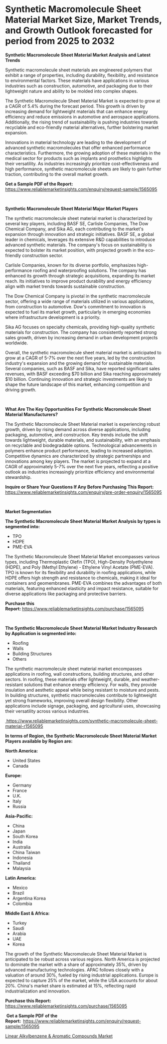 <p><h1>Synthetic Macromolecule Sheet Material Market Size, Market Trends, and Growth Outlook forecasted for period from 2025 to 2032</h1></p><p><strong>Synthetic Macromolecule Sheet Material Market Analysis and Latest Trends</strong></p>
<p><p>Synthetic macromolecule sheet materials are engineered polymers that exhibit a range of properties, including durability, flexibility, and resistance to environmental factors. These materials have applications in various industries such as construction, automotive, and packaging due to their lightweight nature and ability to be molded into complex shapes.</p><p>The Synthetic Macromolecule Sheet Material Market is expected to grow at a CAGR of 5.4% during the forecast period. This growth is driven by increasing demand for lightweight materials that can enhance energy efficiency and reduce emissions in automotive and aerospace applications. Additionally, the rising trend of sustainability is pushing industries towards recyclable and eco-friendly material alternatives, further bolstering market expansion.</p><p>Innovations in material technology are leading to the development of advanced synthetic macromolecules that offer enhanced performance characteristics. Furthermore, the growing adoption of these materials in the medical sector for products such as implants and prosthetics highlights their versatility. As industries increasingly prioritize cost-effectiveness and high performance, synthetic macromolecule sheets are likely to gain further traction, contributing to the overall market growth.</p></p>
<p><strong>Get a Sample PDF of the Report:&nbsp;</strong> <a href="https://www.reliablemarketinsights.com/enquiry/request-sample/1565095?utm_campaign=2593&utm_medium=2&utm_source=Github&utm_content=ia&utm_term=02042025&utm_id=synthetic-macromolecule-sheet-material">https://www.reliablemarketinsights.com/enquiry/request-sample/1565095</a></p>
<p>&nbsp;</p>
<p><strong>Synthetic Macromolecule Sheet Material Major Market Players</strong></p>
<p><p>The synthetic macromolecule sheet material market is characterized by several key players, including BASF SE, Carlisle Companies, The Dow Chemical Company, and Sika AG, each contributing to the market's expansion through innovation and strategic initiatives. BASF SE, a global leader in chemicals, leverages its extensive R&D capabilities to introduce advanced synthetic materials. The company's focus on sustainability is expected to bolster its market position, with projected growth in the eco-friendly construction sector.</p><p>Carlisle Companies, known for its diverse portfolio, emphasizes high-performance roofing and waterproofing solutions. The company has enhanced its growth through strategic acquisitions, expanding its market reach. Its initiatives to improve product durability and energy efficiency align with market trends towards sustainable construction.</p><p>The Dow Chemical Company is pivotal in the synthetic macromolecule sector, offering a wide range of materials utilized in various applications, from construction to automotive. Dow's commitment to innovation is expected to fuel its market growth, particularly in emerging economies where infrastructure development is a priority.</p><p>Sika AG focuses on specialty chemicals, providing high-quality synthetic materials for construction. The company has consistently reported strong sales growth, driven by increasing demand in urban development projects worldwide.</p><p>Overall, the synthetic macromolecule sheet material market is anticipated to grow at a CAGR of 5-7% over the next five years, led by the construction industry's expansion and the growing demand for sustainable materials. Several companies, such as BASF and Sika, have reported significant sales revenues, with BASF exceeding $70 billion and Sika reaching approximately $10 billion. Continuing innovation and strategic investments are likely to shape the future landscape of this market, enhancing competition and driving growth.</p></p>
<p>&nbsp;</p>
<p><strong>What Are The Key Opportunities For Synthetic Macromolecule Sheet Material Manufacturers?</strong></p>
<p><p>The Synthetic Macromolecule Sheet Material market is experiencing robust growth, driven by rising demand across diverse applications, including packaging, automotive, and construction. Key trends include the shift towards lightweight, durable materials, and sustainability, with an emphasis on recyclable and biodegradable options. Technological advancements in polymers enhance product performance, leading to increased adoption. Competitive dynamics are characterized by strategic partnerships and innovations among key players. The market is projected to expand at a CAGR of approximately 5-7% over the next five years, reflecting a positive outlook as industries increasingly prioritize efficiency and environmental stewardship.</p></p>
<p><strong>Inquire or Share Your Questions If Any Before Purchasing This Report:</strong> <a href="https://www.reliablemarketinsights.com/enquiry/pre-order-enquiry/1565095?utm_campaign=2593&utm_medium=2&utm_source=Github&utm_content=ia&utm_term=02042025&utm_id=synthetic-macromolecule-sheet-material">https://www.reliablemarketinsights.com/enquiry/pre-order-enquiry/1565095</a></p>
<p>&nbsp;</p>
<p><strong>Market Segmentation</strong></p>
<p><strong>The Synthetic Macromolecule Sheet Material Market Analysis by types is segmented into:</strong></p>
<p><ul><li>TPO</li><li>HDPE</li><li>PME-EVA</li></ul></p>
<p><p>The Synthetic Macromolecule Sheet Material Market encompasses various types, including Thermoplastic Olefin (TPO), High-Density Polyethylene (HDPE), and Poly (Methyl Ethylene) - Ethylene Vinyl Acetate (PME-EVA). TPO is known for its flexibility and durability in roofing applications, while HDPE offers high strength and resistance to chemicals, making it ideal for containers and geomembranes. PME-EVA combines the advantages of both materials, featuring enhanced elasticity and impact resistance, suitable for diverse applications like packaging and protective barriers.</p></p>
<p><strong>Purchase this Report:&nbsp;</strong><a href="https://www.reliablemarketinsights.com/purchase/1565095?utm_campaign=2593&utm_medium=2&utm_source=Github&utm_content=ia&utm_term=02042025&utm_id=synthetic-macromolecule-sheet-material">https://www.reliablemarketinsights.com/purchase/1565095</a></p>
<p>&nbsp;</p>
<p><strong>The Synthetic Macromolecule Sheet Material Market Industry Research by Application is segmented into:</strong></p>
<p><ul><li>Roofing</li><li>Walls</li><li>Building Structures</li><li>Others</li></ul></p>
<p><p>The synthetic macromolecule sheet material market encompasses applications in roofing, wall constructions, building structures, and other sectors. In roofing, these materials offer lightweight, durable, and weather-resistant solutions that enhance energy efficiency. For walls, they provide insulation and aesthetic appeal while being resistant to moisture and pests. In building structures, synthetic macromolecules contribute to lightweight yet strong frameworks, improving overall design flexibility. Other applications include signage, packaging, and agricultural uses, showcasing their versatility across various industries.</p></p>
<p><a href="https://www.reliablemarketinsights.com/synthetic-macromolecule-sheet-material-r1565095?utm_campaign=2593&utm_medium=2&utm_source=Github&utm_content=ia&utm_term=02042025&utm_id=synthetic-macromolecule-sheet-material">&nbsp;https://www.reliablemarketinsights.com/synthetic-macromolecule-sheet-material-r1565095</a></p>
<p><strong>In terms of Region, the Synthetic Macromolecule Sheet Material Market Players available by Region are:</strong></p>
<p>
    <p> <strong> North America: </strong>
        <ul>
            <li>United States</li>
            <li>Canada</li>
        </ul>
        </p> 
    <p> <strong> Europe: </strong>
        <ul>
            <li>Germany</li>
            <li>France</li>
            <li>U.K.</li>
            <li>Italy</li>
            <li>Russia</li>
        </ul>
        </p> 
    <p> <strong> Asia-Pacific: </strong>
        <ul>
            <li>China</li>
            <li>Japan</li>
            <li>South Korea</li>
            <li>India</li>
            <li>Australia</li>
            <li>China Taiwan</li>
            <li>Indonesia</li>
            <li>Thailand</li>
            <li>Malaysia</li>
        </ul>
        </p> 
    <p> <strong> Latin America: </strong>
        <ul>
            <li>Mexico</li>
            <li>Brazil</li>
            <li>Argentina Korea</li>
            <li>Colombia</li>
        </ul>
        </p> 
    <p> <strong> Middle East & Africa: </strong>
        <ul>
            <li>Turkey</li>
            <li>Saudi</li>
            <li>Arabia</li>
            <li>UAE</li>
            <li>Korea</li>
        </ul>
    </p>
    </p>
<p><p>The growth of the Synthetic Macromolecule Sheet Material Market is anticipated to be robust across various regions. North America is projected to dominate the market with a share of approximately 35%, driven by advanced manufacturing technologies. APAC follows closely with a valuation of around 30%, fueled by rising industrial applications. Europe is expected to capture 25% of the market, while the USA accounts for about 20%. China's market share is estimated at 15%, reflecting rapid industrialization and innovation.</p></p>
<p><strong>Purchase this Report: </strong><a href="https://www.reliablemarketinsights.com/purchase/1565095?utm_campaign=2593&utm_medium=2&utm_source=Github&utm_content=ia&utm_term=02042025&utm_id=synthetic-macromolecule-sheet-material">https://www.reliablemarketinsights.com/purchase/1565095</a></p>
<p>&nbsp;<strong>Get a Sample PDF of the Report:&nbsp;&nbsp;</strong><a href="https://www.reliablemarketinsights.com/enquiry/request-sample/1565095?utm_campaign=2593&utm_medium=2&utm_source=Github&utm_content=ia&utm_term=02042025&utm_id=synthetic-macromolecule-sheet-material">https://www.reliablemarketinsights.com/enquiry/request-sample/1565095</a></p>
<p><strong></strong></p>
<p><p><a href="https://github.com/hammelximalschid/Market-Research-Report-List-1/blob/main/linear-alkylbenzene-aromatic-compounds-market.md?utm_campaign=2593&utm_medium=2&utm_source=Github&utm_content=ia&utm_term=02042025&utm_id=synthetic-macromolecule-sheet-material">Linear Alkylbenzene & Aromatic Compounds Market</a></p></p>